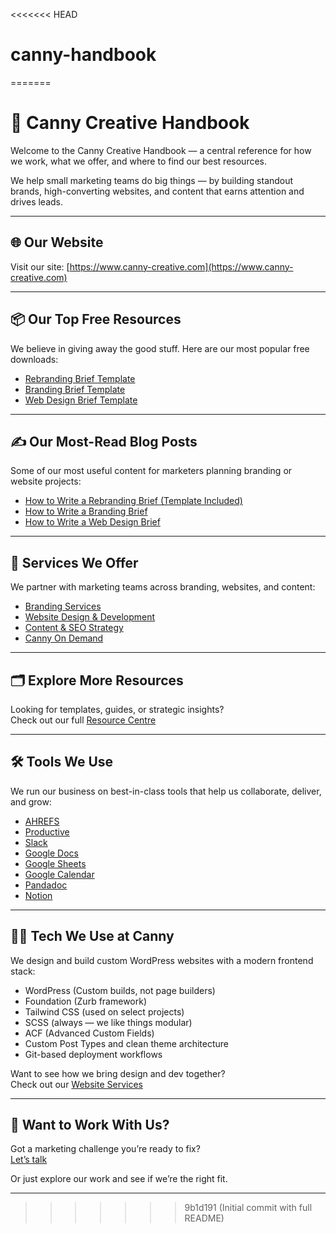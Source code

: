<<<<<<< HEAD
# canny-handbook
=======
# 🧠 Canny Creative Handbook

Welcome to the Canny Creative Handbook — a central reference for how we work, what we offer, and where to find our best resources.

We help small marketing teams do big things — by building standout brands, high-converting websites, and content that earns attention and drives leads.

---

## 🌐 Our Website

Visit our site: [https://www.canny-creative.com](https://www.canny-creative.com)

---

## 📦 Our Top Free Resources

We believe in giving away the good stuff. Here are our most popular free downloads:

- [Rebranding Brief Template](https://www.canny-creative.com/resource/rebranding-brief-template/)
- [Branding Brief Template](https://www.canny-creative.com/resource/branding-brief-template/)
- [Web Design Brief Template](https://www.canny-creative.com/resource/web-design-brief-template/)

---

## ✍️ Our Most-Read Blog Posts

Some of our most useful content for marketers planning branding or website projects:

- [How to Write a Rebranding Brief (Template Included)](https://www.canny-creative.com/how-to-write-a-rebranding-brief-template-included/)
- [How to Write a Branding Brief](https://www.canny-creative.com/how-to-write-a-branding-brief/)
- [How to Write a Web Design Brief](https://www.canny-creative.com/how-to-write-a-web-design-brief/)

---

## 🧰 Services We Offer

We partner with marketing teams across branding, websites, and content:

- [Branding Services](https://www.canny-creative.com/services/branding/)
- [Website Design & Development](https://www.canny-creative.com/services/websites/)
- [Content & SEO Strategy](https://www.canny-creative.com/services/content/)
- [Canny On Demand](https://www.canny-creative.com/services/canny-on-demand/)

---

## 🗂️ Explore More Resources

Looking for templates, guides, or strategic insights?  
Check out our full [Resource Centre](https://www.canny-creative.com/resources)

---

## 🛠️ Tools We Use

We run our business on best-in-class tools that help us collaborate, deliver, and grow:

- [AHREFS](https://ahrefs.com/)
- [Productive](https://productive.io/)
- [Slack](https://slack.com/)
- [Google Docs](https://www.google.com/docs/about/)
- [Google Sheets](https://www.google.com/sheets/about/)
- [Google Calendar](https://calendar.google.com/)
- [Pandadoc](https://www.pandadoc.com/)
- [Notion](https://www.notion.so/)

---

## 🧑‍💻 Tech We Use at Canny

We design and build custom WordPress websites with a modern frontend stack:

- WordPress (Custom builds, not page builders)
- Foundation (Zurb framework)
- Tailwind CSS (used on select projects)
- SCSS (always — we like things modular)
- ACF (Advanced Custom Fields)
- Custom Post Types and clean theme architecture
- Git-based deployment workflows

Want to see how we bring design and dev together?  
Check out our [Website Services](https://www.canny-creative.com/services/websites/)

---

## 🤝 Want to Work With Us?

Got a marketing challenge you’re ready to fix?  
[Let’s talk](https://www.canny-creative.com/contact/)

Or just explore our work and see if we’re the right fit.

---
>>>>>>> 9b1d191 (Initial commit with full README)
